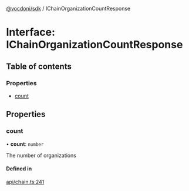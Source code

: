 [@vocdoni/sdk](/sdk) / IChainOrganizationCountResponse

# Interface: IChainOrganizationCountResponse

## Table of contents

### Properties

- [count](IChainOrganizationCountResponse#count)

## Properties

### count

• **count**: `number`

The number of organizations

#### Defined in

[api/chain.ts:241](https://github.com/vocdoni/vocdoni-sdk/blob/9c64446/src/api/chain.ts#L241)

